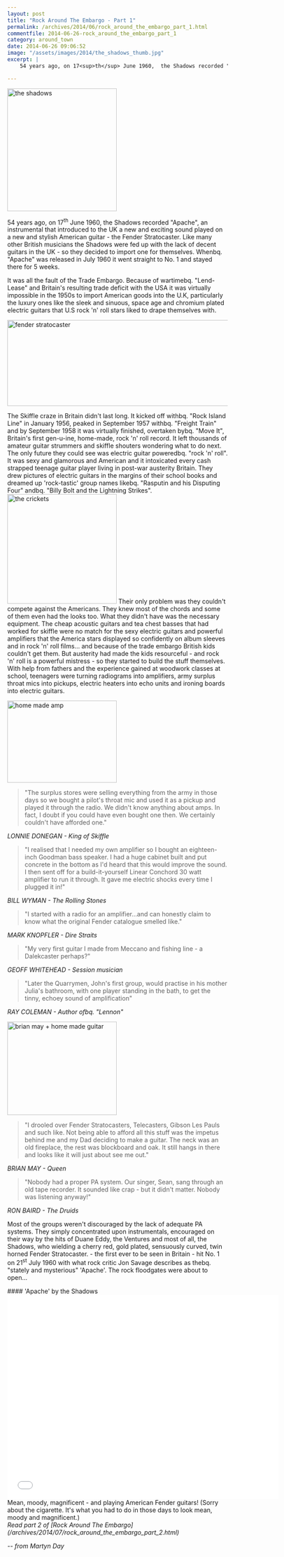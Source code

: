 ```yaml
---
layout: post
title: "Rock Around The Embargo - Part 1"
permalink: /archives/2014/06/rock_around_the_embargo_part_1.html
commentfile: 2014-06-26-rock_around_the_embargo_part_1
category: around_town
date: 2014-06-26 09:06:52
image: "/assets/images/2014/the_shadows_thumb.jpg"
excerpt: |
    54 years ago, on 17<sup>th</sup> June 1960,  the Shadows recorded "Apache", an instrumental that introduced to the UK a new and exciting sound played on a new and stylish American guitar - the Fender Stratocaster. Like many other British musicians the Shadows were fed up with the lack of decent guitars in the UK - so they decided to import one for themselves. Whenbq. "Apache" was released in July 1960 it went straight to No. 1 and stayed there for 5 weeks.

---
```


<div markdown="1" class="box">
<a href="/assets/images/2014/the_shadows.jpg" title="See larger version of - the shadows"><img src="/assets/images/2014/the_shadows_thumb.jpg" width="250" height="280" alt="the shadows" class="photo right" /></a>

54 years ago, on 17<sup>th</sup> June 1960, the Shadows recorded "Apache", an instrumental that introduced to the UK a new and exciting sound played on a new and stylish American guitar - the Fender Stratocaster. Like many other British musicians the Shadows were fed up with the lack of decent guitars in the UK - so they decided to import one for themselves. Whenbq. "Apache" was released in July 1960 it went straight to No. 1 and stayed there for 5 weeks.

</div>
It was all the fault of the Trade Embargo. Because of wartimebq. "Lend-Lease" and Britain's resulting trade deficit with the USA it was virtually impossible in the 1950s to import American goods into the U.K, particularly the luxury ones like the sleek and sinuous, space age and chromium plated electric guitars that U.S rock 'n' roll stars liked to drape themselves with.

<a href="/assets/images/2014/fender_stratocaster.jpg" title="See larger version of - fender stratocaster"><img src="/assets/images/2014/fender_stratocaster_thumb.jpg" width="600" height="196" alt="fender stratocaster" class="center" /></a>

The Skiffle craze in Britain didn't last long. It kicked off withbq. "Rock Island Line" in January 1956, peaked in September 1957 withbq. "Freight Train" and by September 1958 it was virtually finished, overtaken bybq. "Move It", Britain's first gen-u-ine, home-made, rock 'n' roll record. It left thousands of amateur guitar strummers and skiffle shouters wondering what to do next. The only future they could see was electric guitar poweredbq. "rock 'n' roll". It was sexy and glamorous and American and it intoxicated every cash strapped teenage guitar player living in post-war austerity Britain. They drew pictures of electric guitars in the margins of their school books and dreamed up 'rock-tastic' group names likebq. "Rasputin and his Disputing Four" andbq. "Billy Bolt and the Lightning Strikes". <a href="/assets/images/2014/the_crickets.jpg" title="See larger version of - the crickets"><img src="/assets/images/2014/the_crickets_thumb.jpg" width="250" height="250" alt="the crickets" class="photo right" /></a> Their only problem was they couldn't compete against the Americans. They knew most of the chords and some of them even had the looks too. What they didn't have was the necessary equipment. The cheap acoustic guitars and tea chest basses that had worked for skiffle were no match for the sexy electric guitars and powerful amplifiers that the America stars displayed so confidently on album sleeves and in rock 'n' roll films... and because of the trade embargo British kids couldn't get them. But austerity had made the kids resourceful - and rock 'n' roll is a powerful mistress - so they started to build the stuff themselves. With help from fathers and the experience gained at woodwork classes at school, teenagers were turning radiograms into amplifiers, army surplus throat mics into pickups, electric heaters into echo units and ironing boards into electric guitars.

<a href="/assets/images/2014/home_made_amp.jpg" title="See larger version of - home made amp"><img src="/assets/images/2014/home_made_amp_thumb.jpg" width="250" height="187" alt="home made amp" class="photo right" /></a>

> "The surplus stores were selling everything from the army in those days so we bought a pilot's throat mic and used it as a pickup and played it through the radio. We didn't know anything about amps. In fact, I doubt if you could have even bought one then. We certainly couldn't have afforded one."

<cite>LONNIE DONEGAN - King of Skiffle</cite>

> "I realised that I needed my own amplifier so I bought an eighteen-inch Goodman bass speaker. I had a huge cabinet built and put concrete in the bottom as I'd heard that this would improve the sound. I then sent off for a build-it-yourself Linear Conchord 30 watt amplifier to run it through. It gave me electric shocks every time I plugged it in!"

<cite>BILL WYMAN - The Rolling Stones</cite>

> "I started with a radio for an amplifier...and can honestly claim to know what the original Fender catalogue smelled like."

<cite>MARK KNOPFLER - Dire Straits</cite>

> "My very first guitar I made from Meccano and fishing line - a Dalekcaster perhaps?"

<cite>GEOFF WHITEHEAD - Session musician</cite>

> "Later the Quarrymen, John's first group, would practise in his mother Julia's bathroom, with one player standing in the bath, to get the tinny, echoey sound of amplification"

<cite>RAY COLEMAN - Author ofbq. "Lennon"</cite>

<a href="/assets/images/2014/brian_may_+_home_made_guitar.jpg" title="See larger version of - brian may + home made guitar"><img src="/assets/images/2014/brian_may_+_home_made_guitar_thumb.jpg" width="250" height="213" alt="brian may + home made guitar" class="photo right" /></a>

> "I drooled over Fender Stratocasters, Telecasters, Gibson Les Pauls and such like. Not being able to afford all this stuff was the impetus behind me and my Dad deciding to make a guitar. The neck was an old fireplace, the rest was blockboard and oak. It still hangs in there and looks like it will just about see me out."

<cite>BRIAN MAY - Queen</cite>

> "Nobody had a proper PA system. Our singer, Sean, sang through an old tape recorder. It sounded like crap - but it didn't matter. Nobody was listening anyway!"

<cite>RON BAIRD - The Druids</cite>

Most of the groups weren't discouraged by the lack of adequate PA systems. They simply concentrated upon instrumentals, encouraged on their way by the hits of Duane Eddy, the Ventures and most of all, the Shadows, who wielding a cherry red, gold plated, sensuously curved, twin horned Fender Stratocaster. - the first ever to be seen in Britain - hit No. 1 on 21<sup>st</sup> July 1960 with what rock critic Jon Savage describes as thebq. "stately and mysterious" 'Apache'. The rock floodgates were about to open...

<div markdown="1" class="box">
#### 'Apache' by the Shadows

<iframe width="620" height="465" src="//www.youtube-nocookie.com/embed/EzgbcyfJgfQ?rel=0" frameborder="0" allowfullscreen>
</iframe>
Mean, moody, magnificent - and playing American Fender guitars! (Sorry about the cigarette. It's what you had to do in those days to look mean, moody and magnificent.)

</div>
<em>Read part 2 of [Rock Around The Embargo](/archives/2014/07/rock_around_the_embargo_part_2.html)</em>

<cite>-- from Martyn Day</cite>
